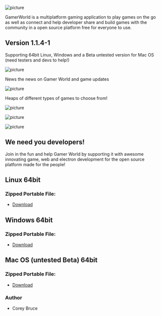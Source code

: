 ![picture](https://i.ibb.co/yyJKh5Y/gwlogo3.png)

GamerWorld is a multiplatform gaming application to play games on the go as well as connect and help developer share and build games with the community in a open source platform free for everyone to use.



## Version 1.1.4-1

Supporting 64bit Linux, Windows and a Beta untested version for Mac OS (need testers and devs to help!)

![picture](https://gamerworld.netlify.com/images/other/GW-preview2.png)

News the news on Gamer World and game updates

![picture](https://imgur.com/Q5SmHh6.png)

Heaps of different types of games to choose from!

![picture](https://i.imgur.com/BijsMEB.png)

![picture](https://imgur.com/kSxG9Ca.png)

![picture](https://i.imgur.com/7uNbMb8.jpg)

## We need you developers!

Join in the fun and help Gamer World by supporting it with awesome innovating game, web and electron development for the open source platform made for the people!

 ## Linux 64bit

 ### Zipped Portable File:
 - [Download](https://gitlab.com/gamerworld/gw-binaries/raw/master/GamerWorld-linux-x64.tar.gz)


 ## Windows 64bit

 ### Zipped Portable File:
 - [Download](https://gitlab.com/gamerworld/gw-binaries/raw/master/GamerWorld-win32-x64.zip)

 ## Mac OS (untested Beta) 64bit

 ###  Zipped Portable File:
 - [Download](https://gitlab.com/gamerworld/gw-binaries/raw/master/GamerWorld-darwin-x64.zip)



 ### Author
  * Corey Bruce
